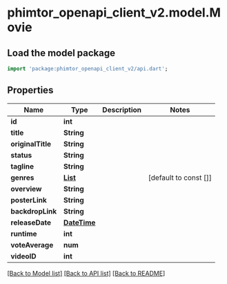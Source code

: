 # phimtor_openapi_client_v2.model.Movie

## Load the model package
```dart
import 'package:phimtor_openapi_client_v2/api.dart';
```

## Properties
Name | Type | Description | Notes
------------ | ------------- | ------------- | -------------
**id** | **int** |  | 
**title** | **String** |  | 
**originalTitle** | **String** |  | 
**status** | **String** |  | 
**tagline** | **String** |  | 
**genres** | [**List<Genre>**](Genre.md) |  | [default to const []]
**overview** | **String** |  | 
**posterLink** | **String** |  | 
**backdropLink** | **String** |  | 
**releaseDate** | [**DateTime**](DateTime.md) |  | 
**runtime** | **int** |  | 
**voteAverage** | **num** |  | 
**videoID** | **int** |  | 

[[Back to Model list]](../README.md#documentation-for-models) [[Back to API list]](../README.md#documentation-for-api-endpoints) [[Back to README]](../README.md)


